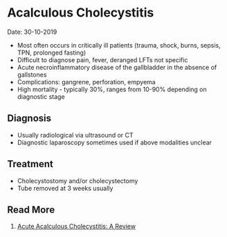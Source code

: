 # Acalculous Cholecystitis

Date: 30-10-2019

- Most often occurs in critically ill patients (trauma, shock, burns, sepsis, TPN, prolonged fasting)
- Difficult to diagnose pain, fever, deranged LFTs not specific
- Acute necroinflammatory disease of the gallbladder in the absence of gallstones
- Complications: gangrene, perforation, empyema
- High mortality - typically 30%, ranges from 10-90% depending on diagnostic stage

## Diagnosis

- Usually radiological via ultrasound or CT
- Diagnostic laparoscopy sometimes used if above modalities unclear

## Treatment

- Cholecystostomy and/or cholecystectomy
- Tube removed at 3 weeks usually

## Read More

1. [Acute Acalculous Cholecystitis: A Review](https://www.ncbi.nlm.nih.gov/pubmed/19747982)
